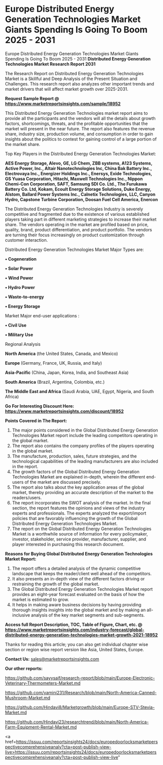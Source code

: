 # Europe Distributed Energy Generation Technologies Market Giants Spending Is Going To Boom 2025 - 2031
 Europe Distributed Energy Generation Technologies Market Giants Spending Is Going To Boom 2025 - 2031
<strong>Distributed Energy Generation Technologies Market Research Report 2031</strong>

The Research Report on Distributed Energy Generation Technologies Market is a Skillful and Deep Analysis of the Present Situation and Challenges. This research report also analyzes other important trends and market drivers that will affect market growth over 2025-2031.

<strong>Request Sample Report @ <a href=https://www.marketreportsinsights.com/sample/18952>https://www.marketreportsinsights.com/sample/18952</a></strong>

This Distributed Energy Generation Technologies market report aims to provide all the participants and the vendors will all the details about growth factors, shortcomings, threats, and the profitable opportunities that the market will present in the near future. The report also features the revenue share, industry size, production volume, and consumption in order to gain insights about the politics to contest for gaining control of a large portion of the market share.

Top Key Players in the Distributed Energy Generation Technologies Market:

<strong>AES Energy Storage, Alevo, GE, LG Chem, ZBB systems, A123 Systems, Active Power, Inc., Altair Nanotechnologies Inc, China Bak Battery Inc., Electrovaya Inc., Energizer Holdings Inc., Enersys, Exide Technologies, GS Yuasa Corporation, Hitachi, Maxwell Technologies Inc., Nippon Chemi-Con Corporation, SAFT, Samsung SDI Co. Ltd., The Furukawa Battery Co. Ltd, Kokam, Ecoult Energy Storage Solutions, Duke Energy, Alstom, Ballard Power Systems Inc., Calnetix Technologies, LLC, Canyon Hydro, Capstone Turbine Corporation, Doosan Fuel Cell America, Enercon</strong>

The Distributed Energy Generation Technologies Industry is severely competitive and fragmented due to the existence of various established players taking part in different marketing strategies to increase their market share. The vendors operating in the market are profiled based on price, quality, brand, product differentiation, and product portfolio. The vendors are turning their focus increasingly on product customization through customer interaction.

Distributed Energy Generation Technologies Market Major Types are:

<strong>• Cogeneration

• Solar Power

• Wind Power

• Hydro Power

• Waste-to-energy

• Energy Storage</strong>

Market Major end-user applications :

<strong>• Civil Use

• Military Use</strong>

Regional Analysis

</u><strong><b>North America</b></strong> (the United States, Canada, and Mexico)

<strong><b>Europe </b></strong>(Germany, France, UK, Russia, and Italy)

<strong><b>Asia-Pacific</b></strong> (China, Japan, Korea, India, and Southeast Asia)

<strong><b>South America</b></strong> (Brazil, Argentina, Colombia, etc.)

<strong><b>The Middle East and Africa</b></strong> (Saudi Arabia, UAE, Egypt, Nigeria, and South Africa)

<strong>Go For Interesting Discount Here: <a href=https://www.marketreportsinsights.com/discount/18952>https://www.marketreportsinsights.com/discount/18952</a></strong>

<strong>Points Covered in The Report:</strong>
<ol>
  <li>The major points considered in the Global Distributed Energy Generation Technologies Market report include the leading competitors operating in the global market.</li>
  <li>The report also contains the company profiles of the players operating in the global market.</li>
  <li>The manufacture, production, sales, future strategies, and the technological capabilities of the leading manufacturers are also included in the report.</li>
  <li>The growth factors of the Global Distributed Energy Generation Technologies Market are explained in-depth, wherein the different end-users of the market are discussed precisely.</li>
  <li>The report also talks about the key application areas of the global market, thereby providing an accurate description of the market to the readers/users.</li>
  <li>The report incorporates the SWOT analysis of the market. In the final section, the report features the opinions and views of the industry experts and professionals. The experts analyzed the export/import policies that are favorably influencing the growth of the Global Distributed Energy Generation Technologies Market.</li>
  <li>The report on the Global Distributed Energy Generation Technologies Market is a worthwhile source of information for every policymaker, investor, stakeholder, service provider, manufacturer, supplier, and player interested in purchasing this research document.</li>
</ol>
<strong>Reasons for Buying Global Distributed Energy Generation Technologies Market Report:</strong>

<ol>
  <li>The report offers a detailed analysis of the dynamic competitive landscape that keeps the reader/client well ahead of the competitors.</li>
  <li>It also presents an in-depth view of the different factors driving or restraining the growth of the global market.</li>
  <li>The Global Distributed Energy Generation Technologies Market report provides an eight-year forecast evaluated on the basis of how the market is estimated to grow.</li>
  <li>It helps in making aware business decisions by having providing thorough insights insights into the global market and by making an all-inclusive analysis of the key market segments and sub-segments.</li>
</ol>
<strong>Access full Report Description, TOC, Table of Figure, Chart, etc. @ <a href=https://www.marketreportsinsights.com/industry-forecast/global-distributed-energy-generation-technologies-market-growth-2021-18952>https://www.marketreportsinsights.com/industry-forecast/global-distributed-energy-generation-technologies-market-growth-2021-18952</a></strong>


Thanks for reading this article; you can also get individual chapter wise section or region wise report version like Asia, United States, Europe.

<strong>Contact Us:</strong>
sales@marketreportsinsights.com

<strong>Our other reports:</strong>

<a href=https://github.com/sayysaif/research-report/blob/main/Europe-Electronic-Veterinary-Thermometers-Market.md>https://github.com/sayysaif/research-report/blob/main/Europe-Electronic-Veterinary-Thermometers-Market.md</a>

<a href=https://github.com/yamini231/Research/blob/main/North-America-Canned-Mushroom-Market.md>https://github.com/yamini231/Research/blob/main/North-America-Canned-Mushroom-Market.md</a>

<a href=https://github.com/Hindavi8/Marketgrowth/blob/main/Europe-STV-Stevia-Market.md>https://github.com/Hindavi8/Marketgrowth/blob/main/Europe-STV-Stevia-Market.md</a>

<a href=https://github.com/Hindavi23/researchtrend/blob/main/North-America-Farm-Equipment-Rental-Market.md>https://github.com/Hindavi23/researchtrend/blob/main/North-America-Farm-Equipment-Rental-Market.md</a>

<a href=https://issuu.com/reportsinsights24/docs/europedoorlocksmarketperspectivecomprehensiveanaly?cta=post-publish-view-live>https://issuu.com/reportsinsights24/docs/europedoorlocksmarketperspectivecomprehensiveanaly?cta=post-publish-view-live</a>"
